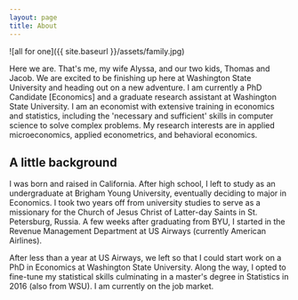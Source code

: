 ```yaml
---
layout: page
title: About
---
```


![all for one]({{ site.baseurl }}/assets/family.jpg)

Here we are. That's me, my wife Alyssa, and our two kids, Thomas and Jacob. We are excited to be finishing up here at Washington State University and heading out on a new adventure. I am currently a PhD Candidate [Economics] and a graduate research assistant at Washington State University. I am an economist with extensive training in economics and statistics, including the 'necessary and sufficient' skills in computer science to solve complex problems. My research interests are in applied microeconomics, applied econometrics, and behavioral economics.

## A little background

I was born and raised in California. After high school, I left to study as an undergraduate at Brigham Young University, eventually deciding to major in Economics. I took two years off from university studies to serve as a missionary for the Church of Jesus Christ of Latter-day Saints in St. Petersburg, Russia. A few weeks after graduating from BYU, I started in the Revenue Management Department at US Airways (currently American Airlines).

After less than a year at US Airways, we left so that I could start work on a PhD in Economics at Washington State University. Along the way, I opted to fine-tune my statistical skills culminating in a master's degree in Statistics in 2016 (also from WSU). I am currently on the job market.
